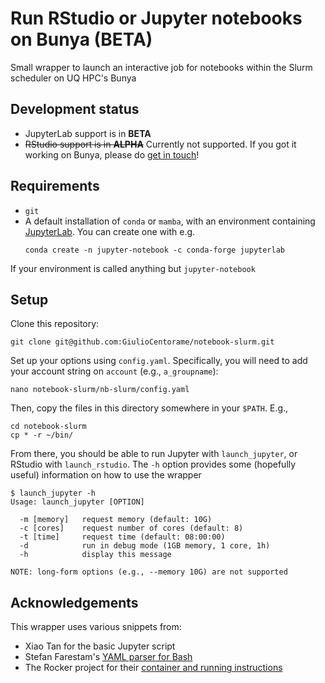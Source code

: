 # Run RStudio or Jupyter notebooks on Bunya (BETA)
Small wrapper to launch an interactive job for notebooks within the Slurm scheduler on UQ HPC's Bunya

## Development status

- JupyterLab support is in **BETA**
- ~~RStudio support is in **ALPHA**~~ Currently not supported. If you got it working on Bunya, please do [get in touch](mailto:g.centorame@uq.edu.au)!
## Requirements

- `git`
- A default installation of `conda` or `mamba`, with an environment containing [JupyterLab](https://jupyter.org/install). You can create one with e.g.
  ```shell
  conda create -n jupyter-notebook -c conda-forge jupyterlab
  ```

If your environment is called anything but `jupyter-notebook`

## Setup

Clone this repository:

``` shell
git clone git@github.com:GiulioCentorame/notebook-slurm.git
```

Set up your options using `config.yaml`. Specifically, you will need to add your account string on `account` (e.g., `a_groupname`):

``` shell
nano notebook-slurm/nb-slurm/config.yaml
```

Then, copy the files in this directory somewhere in your `$PATH`. E.g.,

``` shell
cd notebook-slurm
cp * -r ~/bin/
```

From there, you should be able to run Jupyter with `launch_jupyter`, or RStudio with `launch_rstudio`. The `-h` option provides some (hopefully useful) information on how to use the wrapper

```
$ launch_jupyter -h
Usage: launch_jupyter [OPTION]

  -m [memory]   request memory (default: 10G)
  -c [cores]    request number of cores (default: 8)
  -t [time]     request time (default: 08:00:00)
  -d            run in debug mode (1GB memory, 1 core, 1h)
  -h            display this message

NOTE: long-form options (e.g., --memory 10G) are not supported
```


## Acknowledgements

This wrapper uses various snippets from:
- Xiao Tan for the basic Jupyter script
- Stefan Farestam's [YAML parser for Bash](https://stackoverflow.com/a/21189044/10798015)
- The Rocker project for their [container and running instructions](https://rocker-project.org/use/singularity.html#running-a-rocker-singularity-container-localhost-no-password)
